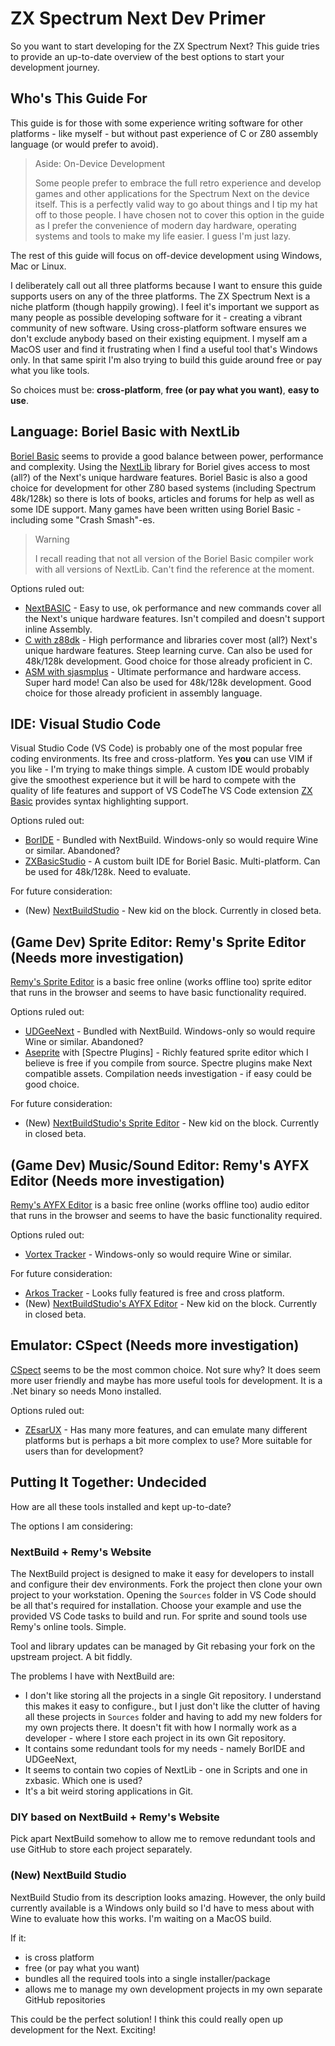 # ZX Spectrum Next Dev Primer

So you want to start developing for the ZX Spectrum Next?
This guide tries to provide an up-to-date overview of the best options to start your development journey.

## Who's This Guide For

This guide is for those with some experience writing software for other platforms - like myself - but without past experience of C or Z80 assembly language (or would prefer to avoid). 

> Aside: On-Device Development
>
> Some people prefer to embrace the full retro experience and develop games and other applications for the Spectrum Next on the device itself. This is a perfectly valid way to go about things and I tip my hat off to those people.  I have chosen not to cover this option in the guide as I prefer the convenience of modern day hardware, operating systems and tools to make my life easier. I guess I'm just lazy.

The rest of this guide will focus on off-device development using Windows, Mac or Linux.  

I deliberately call out all three platforms because I want to ensure this guide supports users on any of the three platforms. The ZX Spectrum Next is a niche platform (though happily growing).  I feel it's important we support as many people as possible developing software for it - creating a vibrant community of new software.  Using cross-platform software ensures we don't exclude anybody based on their existing equipment. I myself am a MacOS user and find it frustrating when I find a useful tool that's Windows only. In that same spirit I'm also trying to build this guide around free or pay what you like tools.

So choices must be: **cross-platform**, **free (or pay what you want)**, **easy to use**.

## Language: Boriel Basic with NextLib

[Boriel Basic](https://zxbasic.readthedocs.io/en/docs/) seems to provide a good balance between power, performance and complexity. Using the [NextLib](https://github.com/em00k/NextBuild/blob/master/Scripts/nextlib.bas) library for Boriel gives access to most (all?) of the Next's unique hardware features.  Boriel Basic is also a good choice for development for other Z80 based systems (including Spectrum 48k/128k) so there is lots of books, articles and forums for help as well as some IDE support. Many games have been written using Boriel Basic - including some "Crash Smash"-es.

> Warning
>
> I recall reading that not all version of the Boriel Basic compiler work with all versions of NextLib.  Can't find the reference at the moment.

Options ruled out:

- [NextBASIC](https://wiki.specnext.dev/NextBASIC) - Easy to use, ok performance and new commands cover all the Next's unique hardware features.  Isn't compiled and doesn't support inline Assembly.
- [C with z88dk](https://github.com/z88dk/z88dk) - High performance and libraries cover most (all?) Next's unique hardware features. Steep learning curve. Can also be used for 48k/128k development. Good choice for those already proficient in C.
- [ASM with sjasmplus](https://github.com/z00m128/sjasmplus) - Ultimate performance and hardware access.  Super hard mode!  Can also be used for 48k/128k development. Good choice for those already proficient in assembly language.

## IDE: Visual Studio Code

Visual Studio Code (VS Code) is probably one of the most popular free coding environments.  Its free and cross-platform. Yes **you** can use VIM if you like - I'm trying to make things simple.  A custom IDE would probably give the smoothest experience but it will be hard to compete with the quality of life features and support of VS CodeThe VS Code extension [ZX Basic](https://marketplace.visualstudio.com/items?itemName=jsjlogin.zxbasic) provides syntax highlighting support.

Options ruled out:

- [BorIDE](https://github.com/em00k/NextBuild/tree/master/BorIDE) - Bundled with NextBuild. Windows-only so would require Wine or similar. Abandoned?
- [ZXBasicStudio](https://github.com/boriel-basic/ZXBasicStudio) - A custom built IDE for Boriel Basic.  Multi-platform. Can be used for 48k/128k. Need to evaluate.

For future consideration: 

- (New) [NextBuildStudio](https://github.com/em00k/NextBuildStudio) - New kid on the block.  Currently in closed beta.

## (Game Dev) Sprite Editor: Remy's Sprite Editor (Needs more investigation)

[Remy's Sprite Editor](https://zx.remysharp.com/sprites/)  is a basic free online (works offline too) sprite editor that runs in the browser and seems to have basic functionality required.

Options ruled out:

- [UDGeeNext](https://www.specnext.com/forum/viewtopic.php?f=7&t=351) - Bundled with NextBuild. Windows-only so would require Wine or similar. Abandoned?
- [Aseprite](https://www.aseprite.org) with [Spectre Plugins] - Richly featured sprite editor which I believe is free if you compile from source.  Spectre plugins make Next compatible assets. Compilation needs investigation - if easy could be good choice.

For future consideration:

- (New) [NextBuildStudio's Sprite Editor](https://github.com/em00k/NextBuildStudio) - New kid on the block.  Currently in closed beta.

## (Game Dev) Music/Sound Editor: Remy's AYFX Editor (Needs more investigation)

[Remy's AYFX Editor](https://zx.remysharp.com/audio)  is a basic free online (works offline too) audio editor that runs in the browser and seems to have the basic functionality required.

Options ruled out:

- [Vortex Tracker](https://bulba.untergrund.net/vortex_e.htm) - Windows-only so would require Wine or similar.

For future consideration:

- [Arkos Tracker](https://www.julien-nevo.com/arkostracker/index.php/download/) - Looks fully featured is free and cross platform.
- (New) [NextBuildStudio's AYFX Editor](https://github.com/em00k/NextBuildStudio) - New kid on the block.  Currently in closed beta.

## Emulator: CSpect (Needs more investigation)

[CSpect](https://mdf200.itch.io/cspect) seems to be the most common choice.  Not sure why?  It does seem more user friendly and maybe has more useful tools for development. It is a .Net binary so needs Mono installed.

Options ruled out:

- [ZEsarUX](https://github.com/chernandezba/zesarux) - Has many more features, and can emulate many different platforms but is perhaps a bit more complex to use?  More suitable for users than for development?


## Putting It Together:  Undecided

How are all these tools installed and kept up-to-date?

The options I am considering:

### NextBuild + Remy's Website

The NextBuild project is designed to make it easy for developers to install and configure their dev environments.  Fork the  project then clone your own project to your workstation. Opening the `Sources` folder in VS Code should be all that's required for installation. Choose your example and use the provided VS Code tasks to build and run. For sprite and sound tools use Remy's online tools. Simple.

Tool and library updates can be managed by Git rebasing your fork on the upstream project. A bit fiddly.

The problems I have with NextBuild are:

- I don't like storing all the projects in a single Git repository.  I understand this makes it easy to configure., but I just don't like the clutter of having all these projects in `Sources` folder and having to add my new folders for my own projects there.  It doesn't fit with how I normally work as a developer - where I store each project in its own Git repository.
- It contains some redundant tools for my needs - namely BorIDE and UDGeeNext,
- It seems to contain two copies of NextLib - one in Scripts and one in zxbasic.  Which one is used?
- It's a bit weird storing applications in Git.


### DIY based on NextBuild + Remy's Website

Pick apart NextBuild somehow to allow me to remove redundant tools and use GitHub to store each project separately.

### (New) NextBuild Studio

NextBuild Studio from its description looks amazing.  However, the only build currently available is a Windows only build so I'd have to mess about with Wine to evaluate how this works.  I'm waiting on a MacOS build.

If it:

- is cross platform
- free (or pay what you want)
- bundles all the required tools into a single installer/package
- allows me to manage my own development projects in my own separate GitHub repositories

This could be the perfect solution! I think this could really open up development for the Next.  Exciting!
